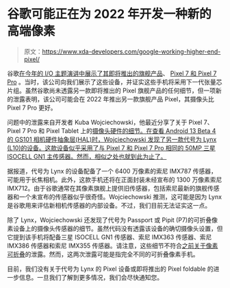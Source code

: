 # 谷歌可能正在为 2022 年开发一种新的高端像素

> 原文：<https://www.xda-developers.com/google-working-higher-end-pixel/>

谷歌[在今年的 I/O 主题演讲中展示了其即将推出的旗舰产品](https://www.xda-developers.com/google-pixel-7-series-teased-io-2022/)、 [Pixel 7 和 Pixel 7 Pro](https://www.xda-developers.com/google-pixel-7-pro/) 。当时，该公司向我们展示了这些设备，并证实这些手机将采用下一代张量芯片组。虽然谷歌尚未透露另一款即将推出的 Pixel 旗舰产品的任何细节，但一项新的泄露表明，该公司可能会在 2022 年推出另一款旗舰产品 Pixel，其摄像头比 Pixel 7 Pro 更好。

问题中的泄露来自开发者 Kuba Wojciechowski，他最近分享了关于 Pixel 7、Pixel 7 Pro 和 Pixel Tablet 上的[摄像头硬件的细节。在查看 Android 13 Beta 4 的 GS101 相机硬件抽象层(HAL)时，Wojciechowski 发现了另一款代号为 Lynx (L10)的设备。这款设备似乎采用了与 Pixel 7 和 Pixel 7 Pro 相同的 50MP 三星 ISOCELL GN1 主传感器。然而，相似之处也就到此为止了。](https://www.xda-developers.com/pixel-7-series-pixel-tablet-camera-specifications-leaked/)

据报道，代号为 Lynx 的设备配备了一个 6400 万像素的索尼 IMX787 传感器，可能用于长焦相机。此外，这款手机还将在正面封装未经宣布的 1300 万像素索尼 IMX712。由于谷歌通常在其像素旗舰上提供旧传感器，包括索尼最新的旗舰传感器和一个未宣布的传感器似乎很奇怪。Wojciechowski 推测，这可能是因为 Lynx 是谷歌用来评估新相机传感器的内部设备。不过，我们目前无法证实这一点。

除了 Lynx，Wojciechowski 还发现了代号为 Passport 或 Pipit (P7)的可折叠像素设备上的摄像头传感器的细节。虽然代码没有透露该设备的确切摄像头设置，但它提到该手机将配备三星 ISOCELL GN1 传感器、索尼 IMX363 传感器、索尼 IMX386 传感器和索尼 IMX355 传感器。请注意，这些细节不符合[之前关于像素可折叠](https://www.xda-developers.com/foldable-pixel-camera-rumor/)的泄露。然而，这两次泄露可能是指完全不同的可折叠像素手机。

目前，我们没有关于代号为 Lynx 的 Pixel 设备或即将推出的 Pixel foldable 的进一步信息。一旦我们了解到更多情况，我们会尽快通知您。